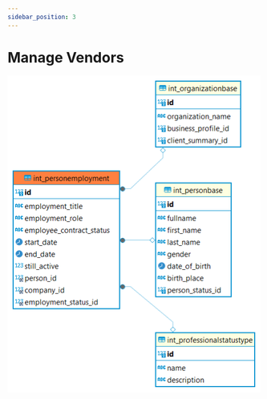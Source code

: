 ```yaml
---
sidebar_position: 3
---
```


# Manage Vendors

![alt text](<../../../../../../../../static/img/prismaenterprise - int_personemployment.png>)
